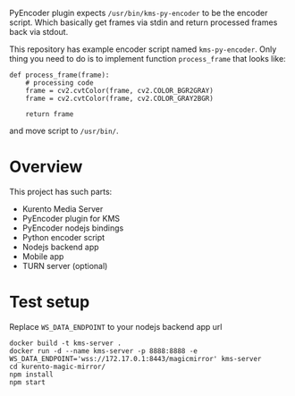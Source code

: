 PyEncoder plugin expects `/usr/bin/kms-py-encoder` to be the encoder script. Which basically get frames via stdin and return processed frames back via stdout.

This repository has example encoder script named `kms-py-encoder`. Only thing you need to do is to implement function `process_frame` that looks like:
```
def process_frame(frame):
    # processing code
    frame = cv2.cvtColor(frame, cv2.COLOR_BGR2GRAY)
    frame = cv2.cvtColor(frame, cv2.COLOR_GRAY2BGR)

    return frame
```
and move script to `/usr/bin/`.

# Overview

This project has such parts:

- Kurento Media Server
- PyEncoder plugin for KMS
- PyEncoder nodejs bindings
- Python encoder script
- Nodejs backend app
- Mobile app
- TURN server (optional)


# Test setup

Replace `WS_DATA_ENDPOINT` to your nodejs backend app url

```
docker build -t kms-server .
docker run -d --name kms-server -p 8888:8888 -e WS_DATA_ENDPOINT='wss://172.17.0.1:8443/magicmirror' kms-server
cd kurento-magic-mirror/
npm install
npm start
```
